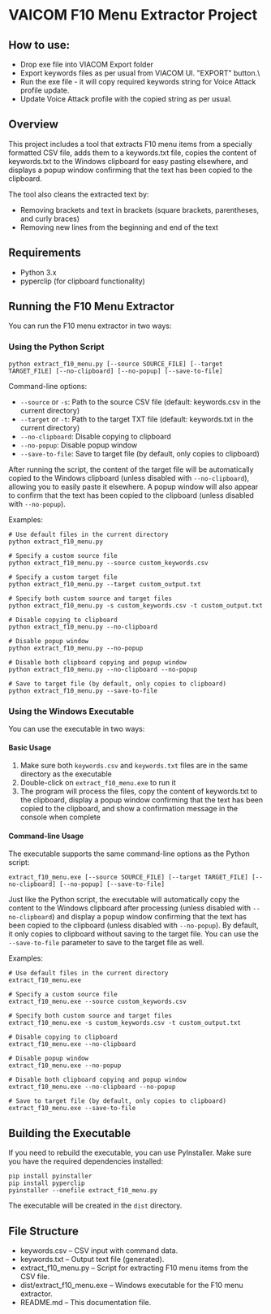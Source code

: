 # VAICOM F10 Menu Extractor Project

## How to use:
- Drop exe file into VIACOM Export folder
- Export keywords files as per usual from VIACOM UI. "EXPORT" button.\
- Run the exe file - it will copy required keywords string for Voice Attack profile update.
- Update Voice Attack profile with the copied string as per usual.

## Overview
This project includes a tool that extracts F10 menu items from a specially formatted CSV file, adds them to a keywords.txt file, copies the content of keywords.txt to the Windows clipboard for easy pasting elsewhere, and displays a popup window confirming that the text has been copied to the clipboard.

The tool also cleans the extracted text by:
- Removing brackets and text in brackets (square brackets, parentheses, and curly braces)
- Removing new lines from the beginning and end of the text

## Requirements
- Python 3.x
- pyperclip (for clipboard functionality)

## Running the F10 Menu Extractor
You can run the F10 menu extractor in two ways:

### Using the Python Script
```
python extract_f10_menu.py [--source SOURCE_FILE] [--target TARGET_FILE] [--no-clipboard] [--no-popup] [--save-to-file]
```

Command-line options:
- `--source` or `-s`: Path to the source CSV file (default: keywords.csv in the current directory)
- `--target` or `-t`: Path to the target TXT file (default: keywords.txt in the current directory)
- `--no-clipboard`: Disable copying to clipboard
- `--no-popup`: Disable popup window
- `--save-to-file`: Save to target file (by default, only copies to clipboard)

After running the script, the content of the target file will be automatically copied to the Windows clipboard (unless disabled with `--no-clipboard`), allowing you to easily paste it elsewhere. A popup window will also appear to confirm that the text has been copied to the clipboard (unless disabled with `--no-popup`).

Examples:
```
# Use default files in the current directory
python extract_f10_menu.py

# Specify a custom source file
python extract_f10_menu.py --source custom_keywords.csv

# Specify a custom target file
python extract_f10_menu.py --target custom_output.txt

# Specify both custom source and target files
python extract_f10_menu.py -s custom_keywords.csv -t custom_output.txt

# Disable copying to clipboard
python extract_f10_menu.py --no-clipboard

# Disable popup window
python extract_f10_menu.py --no-popup

# Disable both clipboard copying and popup window
python extract_f10_menu.py --no-clipboard --no-popup

# Save to target file (by default, only copies to clipboard)
python extract_f10_menu.py --save-to-file
```

### Using the Windows Executable
You can use the executable in two ways:

#### Basic Usage
1. Make sure both `keywords.csv` and `keywords.txt` files are in the same directory as the executable
2. Double-click on `extract_f10_menu.exe` to run it
3. The program will process the files, copy the content of keywords.txt to the clipboard, display a popup window confirming that the text has been copied to the clipboard, and show a confirmation message in the console when complete

#### Command-line Usage
The executable supports the same command-line options as the Python script:

```
extract_f10_menu.exe [--source SOURCE_FILE] [--target TARGET_FILE] [--no-clipboard] [--no-popup] [--save-to-file]
```

Just like the Python script, the executable will automatically copy the content to the Windows clipboard after processing (unless disabled with `--no-clipboard`) and display a popup window confirming that the text has been copied to the clipboard (unless disabled with `--no-popup`). By default, it only copies to clipboard without saving to the target file. You can use the `--save-to-file` parameter to save to the target file as well.

Examples:
```
# Use default files in the current directory
extract_f10_menu.exe

# Specify a custom source file
extract_f10_menu.exe --source custom_keywords.csv

# Specify both custom source and target files
extract_f10_menu.exe -s custom_keywords.csv -t custom_output.txt

# Disable copying to clipboard
extract_f10_menu.exe --no-clipboard

# Disable popup window
extract_f10_menu.exe --no-popup

# Disable both clipboard copying and popup window
extract_f10_menu.exe --no-clipboard --no-popup

# Save to target file (by default, only copies to clipboard)
extract_f10_menu.exe --save-to-file
```

## Building the Executable
If you need to rebuild the executable, you can use PyInstaller. Make sure you have the required dependencies installed:

```
pip install pyinstaller
pip install pyperclip
pyinstaller --onefile extract_f10_menu.py
```

The executable will be created in the `dist` directory.

## File Structure
- keywords.csv – CSV input with command data.
- keywords.txt – Output text file (generated).
- extract_f10_menu.py – Script for extracting F10 menu items from the CSV file.
- dist/extract_f10_menu.exe – Windows executable for the F10 menu extractor.
- README.md – This documentation file.

